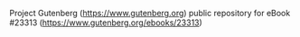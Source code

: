 Project Gutenberg (https://www.gutenberg.org) public repository for eBook #23313 (https://www.gutenberg.org/ebooks/23313)
